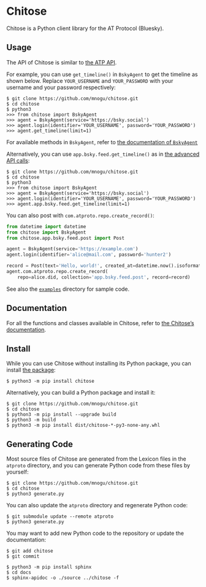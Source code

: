 # Chitose

Chitose is a Python client library for the AT Protocol (Bluesky).

## Usage

The API of Chitose is similar to [the ATP API](https://github.com/bluesky-social/atproto/blob/main/packages/api/README.md).

For example, you can use `get_timeline()` in `BskyAgent` to get the timeline as shown below. Replace `YOUR_USERNAME` and `YOUR_PASSWORD` with your username and your password respectively:

```
$ git clone https://github.com/mnogu/chitose.git
$ cd chitose
$ python3
>>> from chitose import BskyAgent
>>> agent = BskyAgent(service='https://bsky.social')
>>> agent.login(identifier='YOUR_USERNAME', password='YOUR_PASSWORD')
>>> agent.get_timeline(limit=1)
```
For available methods in `BskyAgent`, refer to [the documentation of `BskyAgent`](https://chitose.readthedocs.io/en/latest/chitose.html#chitose.agent.BskyAgent)

Alternatively, you can use `app.bsky.feed.get_timeline()` as in [the advanced API calls](https://github.com/bluesky-social/atproto/blob/main/packages/api/README.md#advanced-api-calls):

```
$ git clone https://github.com/mnogu/chitose.git
$ cd chitose
$ python3
>>> from chitose import BskyAgent
>>> agent = BskyAgent(service='https://bsky.social')
>>> agent.login(identifier='YOUR_USERNAME', password='YOUR_PASSWORD')
>>> agent.app.bsky.feed.get_timeline(limit=1)
```

You can also post with `com.atproto.repo.create_record()`:
```python
from datetime import datetime
from chitose import BskyAgent
from chitose.app.bsky.feed.post import Post

agent = BskyAgent(service='https://example.com')
agent.login(identifier='alice@mail.com', password='hunter2')

record = Post(text='Hello, world!', created_at=datetime.now().isoformat())
agent.com.atproto.repo.create_record(
    repo=alice.did, collection='app.bsky.feed.post', record=record)
```

See also the [`examples`](https://github.com/mnogu/chitose/tree/main/examples) directory for sample code.

## Documentation

For all the functions and classes available in Chitose, refer to [the Chitose’s documentation](https://chitose.readthedocs.io/en/latest/).

## Install

While you can use Chitose without installing its Python package, you can install [the package](https://pypi.org/project/chitose/):
```
$ python3 -m pip install chitose
```

Alternatively, you can build a Python package and install it:
```
$ git clone https://github.com/mnogu/chitose.git
$ cd chitose
$ python3 -m pip install --upgrade build
$ python3 -m build
$ python3 -m pip install dist/chitose-*-py3-none-any.whl
```

## Generating Code

Most source files of Chitose are generated from the Lexicon files in the `atproto` directory, and you can generate Python code from these files by yourself:
```
$ git clone https://github.com/mnogu/chitose.git
$ cd chitose
$ python3 generate.py
```

You can also update the `atproto` directory and regenerate Python code:
```
$ git submodule update --remote atproto
$ python3 generate.py
```

You may want to add new Python code to the repository or update the documentation:
```
$ git add chitose
$ git commit
```
```
$ python3 -m pip install sphinx
$ cd docs
$ sphinx-apidoc -o ./source ../chitose -f
```
